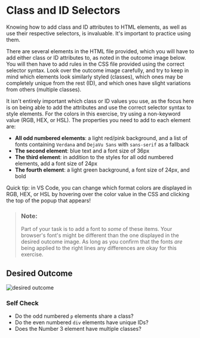 # Class and ID Selectors
Knowing how to add class and ID attributes to HTML elements, as well as use their respective selectors, 
is invaluable. It's important to practice using them.

There are several elements in the HTML file provided, which you will have to add either class or ID 
attributes to, as noted in the outcome image below. You will then have to add rules in the CSS file 
provided using the correct selector syntax. Look over the outcome image carefully, and try to keep in 
mind which elements look similarly styled (classes), which ones may be completely unique from the rest 
(ID), and which ones have slight variations from others (multiple classes).

It isn't entirely important which class or ID values you use, as the focus here is on being able to add 
the attributes and use the correct selector syntax to style elements. For the colors in this exercise, 
try using a non-keyword value (RGB, HEX, or HSL). The properties you need to add to each element are:

* **All odd numbered elements**: a light red/pink background, and a list of fonts containing `Verdana` 
and `DejaVu Sans` with `sans-serif` as a fallback
* **The second element**: blue text and a font size of 36px
* **The third element**: in addition to the styles for all odd numbered elements, add a font size of 24px
* **The fourth element**: a light green background, a font size of 24px, and bold

Quick tip: in VS Code, you can change which format colors are displayed in RGB, HEX, or HSL by hovering 
over the color value in the CSS and clicking the top of the popup that appears!

> ### Note:
> Part of your task is to add a font to _some_ of these items. Your browser's font's might be different 
than the one displayed in the desired outcome image. As long as you confirm that the fonts _are_ being 
applied to the right lines any differences are okay for this exercise.

## Desired Outcome
![desired outcome](./desired-outcome.png)


### Self Check
- Do the odd numbered `p` elements share a class?
- Do the even numbered `div` elements have unique IDs?
- Does the Number 3 element have multiple classes?
